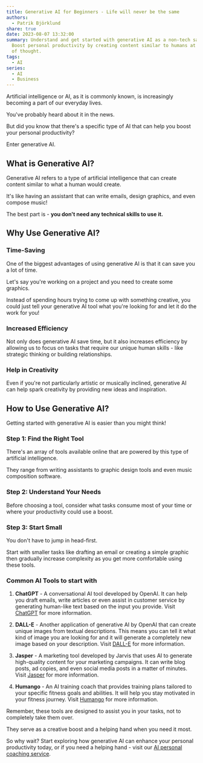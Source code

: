 ```yaml
---
title: Generative AI for Beginners - Life will never be the same
authors:
  - Patrik Björklund
share: true
date: 2023-08-07 13:32:00
summary: Understand and get started with generative AI as a non-tech savvy user.
  Boost personal productivity by creating content similar to humans at the speed
  of thought.
tags:
  - AI
series:
  - AI
  - Business
---
```



Artificial intelligence or AI, as it is commonly known, is increasingly becoming a part of our everyday lives. 

You've probably heard about it in the news. 

But did you know that there's a specific type of AI that can help you boost your personal productivity? 

Enter generative AI.

## What is Generative AI?

Generative AI refers to a type of artificial intelligence that can create content similar to what a human would create. 

It's like having an assistant that can write emails, design graphics, and even compose music! 

The best part is - **you don't need any technical skills to use it.**

## Why Use Generative AI?

### Time-Saving

One of the biggest advantages of using generative AI is that it can save you a lot of time. 

Let's say you're working on a project and you need to create some graphics. 

Instead of spending hours trying to come up with something creative, you could just tell your generative AI tool what you're looking for and let it do the work for you!

### Increased Efficiency

Not only does generative AI save time, but it also increases efficiency by allowing us to focus on tasks that require our unique human skills - like strategic thinking or building relationships.

### Help in Creativity

Even if you're not particularly artistic or musically inclined, generative AI can help spark creativity by providing new ideas and inspiration.

## How to Use Generative AI?

Getting started with generative AI is easier than you might think!

### Step 1: Find the Right Tool 

There's an array of tools available online that are powered by this type of artificial intelligence. 

They range from writing assistants to graphic design tools and even music composition software.

### Step 2: Understand Your Needs 

Before choosing a tool, consider what tasks consume most of your time or where your productivity could use a boost.

### Step 3: Start Small 

You don't have to jump in head-first. 

Start with smaller tasks like drafting an email or creating a simple graphic then gradually increase complexity as you get more comfortable using these tools.

### Common AI Tools to start with

1. **ChatGPT** - A conversational AI tool developed by OpenAI. It can help you draft emails, write articles or even assist in customer service by generating human-like text based on the input you provide. Visit [ChatGPT](https://www.openai.com/chatgpt/) for more information.

2. **DALL-E** - Another application of generative AI by OpenAI that can create unique images from textual descriptions. This means you can tell it what kind of image you are looking for and it will generate a completely new image based on your description. Visit [DALL-E](https://openai.com/research/dall-e) for more information.

3. **Jasper** - A marketing tool developed by Jarvis that uses AI to generate high-quality content for your marketing campaigns. It can write blog posts, ad copies, and even social media posts in a matter of minutes. Visit [Jasper](https://www.jasper.ai/) for more information.

4. **Humango** - An AI training coach that provides training plans tailored to your specific fitness goals and abilities. It will help you stay motivated in your fitness journey. Visit [Humango](https://humango.ai/) for more information.

Remember, these tools are designed to assist you in your tasks, not to completely take them over. 

They serve as a creative boost and a helping hand when you need it most. 

So why wait? Start exploring how generative AI can enhance your personal productivity today, or if you need a helping hand - visit our [AI personal coaching service](/posts/ai-personal-coaching).

